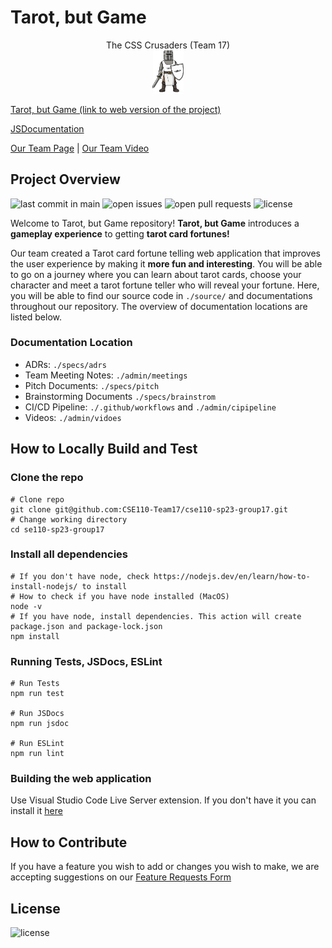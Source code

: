 # Tarot, but Game

<p style="text-align:center;">
    The CSS Crusaders (Team 17)<br>
    <img src="./admin/branding/mascot.jpeg" alt="CSS Crusaders Mascot" style="width:50px;"/>
</p>

[Tarot, but Game (link to web version of the project)](https://cse110-team17.github.io/cse110-sp23-group17/source/)

[JSDocumentation](https://cse110-team17.github.io/cse110-sp23-group17/out/)

[Our Team Page](/admin/team.md) | [Our Team Video](https://www.youtube.com/watch?v=jR47GaIusic&ab_channel=KristinE)

## Project Overview
![last commit in main](https://img.shields.io/github/last-commit/CSE110-Team17/cse110-sp23-group17/main)
![open issues](https://img.shields.io/github/issues-raw/CSE110-Team17/cse110-sp23-group17)
![open pull requests](https://img.shields.io/github/issues-pr-raw/CSE110-Team17/cse110-sp23-group17)
![license](https://img.shields.io/github/license/CSE110-Team17/cse110-sp23-group17)

Welcome to Tarot, but Game repository! **Tarot, but Game** introduces a **gameplay experience** to getting **tarot card fortunes!** 

Our team created a Tarot card fortune telling web application that improves the user experience by making it **more fun and interesting**. You will be able to go on a journey where you can learn about tarot cards, choose your character and meet a tarot fortune teller who will reveal your fortune. Here, you will be able to find our source code in `./source/` and documentations throughout our repository. The overview of documentation locations are listed below.

### Documentation Location
- ADRs: `./specs/adrs`
- Team Meeting Notes: `./admin/meetings`
- Pitch Documents: `./specs/pitch`
- Brainstorming Documents `./specs/brainstrom`
- CI/CD Pipeline: `./.github/workflows` and `./admin/cipipeline`
- Videos: `./admin/vidoes`

## How to Locally Build and Test
### Clone the repo
```shell
# Clone repo
git clone git@github.com:CSE110-Team17/cse110-sp23-group17.git
# Change working directory
cd se110-sp23-group17
```

### Install all dependencies
```shell
# If you don't have node, check https://nodejs.dev/en/learn/how-to-install-nodejs/ to install
# How to check if you have node installed (MacOS)
node -v
# If you have node, install dependencies. This action will create package.json and package-lock.json
npm install
```

### Running Tests, JSDocs, ESLint
```shell
# Run Tests
npm run test

# Run JSDocs
npm run jsdoc

# Run ESLint
npm run lint 
```

### Building the web application
Use Visual Studio Code Live Server extension. If you don't have it you can install it [here](https://marketplace.visualstudio.com/items?itemName=ritwickdey.LiveServer)

## How to Contribute
If you have a feature you wish to add or changes you wish to make, we are accepting suggestions on our [Feature Requests Form](https://tarot-but-game.canny.io/feature-requests)

## License

![license](https://img.shields.io/github/license/CSE110-Team17/cse110-sp23-group17)
